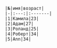 
    |№|имя|возраст|
    |-|:---:|:-------|
    |1|Камила|23|
    |2|Адам|27|
    |3|Роланд|25|
    |4|Роберт|34|
    |5|Ann|34|